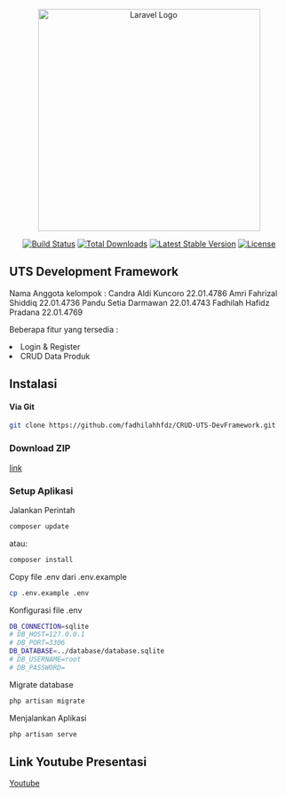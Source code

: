 <p align="center"><a href="https://laravel.com" target="_blank"><img src="https://raw.githubusercontent.com/laravel/art/master/logo-lockup/5%20SVG/2%20CMYK/1%20Full%20Color/laravel-logolockup-cmyk-red.svg" width="400" alt="Laravel Logo"></a></p>

<p align="center">
<a href="https://github.com/laravel/framework/actions"><img src="https://github.com/laravel/framework/workflows/tests/badge.svg" alt="Build Status"></a>
<a href="https://packagist.org/packages/laravel/framework"><img src="https://img.shields.io/packagist/dt/laravel/framework" alt="Total Downloads"></a>
<a href="https://packagist.org/packages/laravel/framework"><img src="https://img.shields.io/packagist/v/laravel/framework" alt="Latest Stable Version"></a>
<a href="https://packagist.org/packages/laravel/framework"><img src="https://img.shields.io/packagist/l/laravel/framework" alt="License"></a>
</p>

## UTS Development Framework

Nama Anggota kelompok :
Candra Aldi Kuncoro      22.01.4786
Amri Fahrizal Shiddiq    22.01.4736
Pandu Setia Darmawan     22.01.4743
Fadhilah Hafidz Pradana  22.01.4769

Beberapa fitur yang tersedia :
<li>Login & Register</li>
<li>CRUD Data Produk</li>

## Instalasi
#### Via Git
```bash
git clone https://github.com/fadhilahhfdz/CRUD-UTS-DevFramework.git
```

### Download ZIP
[link](https://github.com/fadhilahhfdz/CRUD-UTS-DevFramework/archive/refs/heads/main.zip)

### Setup Aplikasi
Jalankan Perintah
```bash
composer update
```
atau:
```bash
composer install
```
Copy file .env dari .env.example
```bash
cp .env.example .env
```
Konfigurasi file .env
```bash
DB_CONNECTION=sqlite
# DB_HOST=127.0.0.1
# DB_PORT=3306
DB_DATABASE=../database/database.sqlite
# DB_USERNAME=root
# DB_PASSWORD=
```
Migrate database
```bash
php artisan migrate
```
Menjalankan Aplikasi
```bash
php artisan serve
```

## Link Youtube Presentasi
[Youtube](https://youtu.be/zr1cbLSV_hE?si=2DiYho1hWKuVuO2Z)

